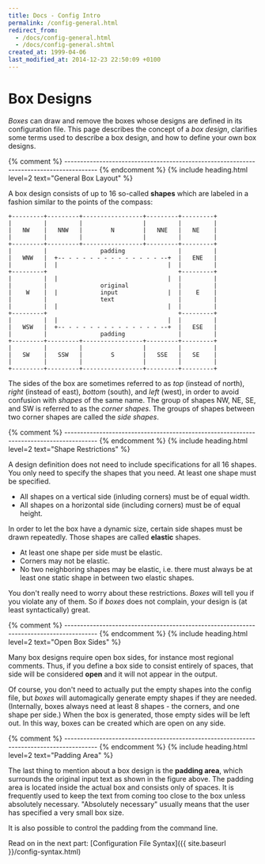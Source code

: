 ```yaml
---
title: Docs - Config Intro
permalink: /config-general.html
redirect_from:
  - /docs/config-general.html
  - /docs/config-general.shtml
created_at: 1999-04-06
last_modified_at: 2014-12-23 22:50:09 +0100
---
```


# Box Designs

*Boxes* can draw and remove the boxes whose designs are defined in its configuration file. This page describes the
concept of a *box design*, clarifies some terms used to describe a box design, and how to define your own box designs.


{% comment %} ---------------------------------------------------------------------------------------- {% endcomment %}
{% include heading.html
   level=2
   text="General Box Layout" %}

A box design consists of up to 16 so-called **shapes** which are labeled in a fashion similar to the points of the
compass:

    +---------+---------+-----------------+---------+---------+
    |         |         |                 |         |         |
    |   NW    |   NNW   |        N        |   NNE   |   NE    |
    |         |         |                 |         |         |
    +---------+---------+-----------------+---------+---------+
    |         |               padding               |         |
    |   WNW   |  +-- - - - - - - - - - - - - - --+  |   ENE   |
    |         |  |                               |  |         |
    +---------+                                     +---------+
    |         |  |                               |  |         |
    |         |               original              |         |
    |    W    |  |            input              |  |    E    |
    |         |               text                  |         |
    |         |  |                               |  |         |
    +---------+                                     +---------+
    |         |  |                               |  |         |
    |   WSW   |  +-- - - - - - - - - - - - - - --+  |   ESE   |
    |         |               padding               |         |
    +---------+---------+-----------------+---------+---------+
    |         |         |                 |         |         |
    |   SW    |   SSW   |        S        |   SSE   |   SE    |
    |         |         |                 |         |         |
    +---------+---------+-----------------+---------+---------+

The sides of the box are sometimes referred to as *top* (instead of north), *right* (instead of east), *bottom*
(south), and *left* (west), in order to avoid confusion with *shapes* of the same name. The group of shapes NW, NE, SE,
and SW is referred to as the *corner shapes*. The groups of shapes between two corner shapes are called the
*side shapes*.


{% comment %} ---------------------------------------------------------------------------------------- {% endcomment %}
{% include heading.html
   level=2
   text="Shape Restrictions" %}

A design definition does not need to include specifications for all 16 shapes. You only need to specify the shapes that
you need. At least one shape must be specified.

  - All shapes on a vertical side (inluding corners) must be of equal width.
  - All shapes on a horizontal side (including corners) must be of equal height.

In order to let the box have a dynamic size, certain side shapes must be drawn repeatedly. Those shapes are called
**elastic** shapes.

  - At least one shape per side must be elastic.
  - Corners may not be elastic.
  - No two neighboring shapes may be elastic, i.e. there must always be at least one static shape in between two
    elastic shapes.

You don't really need to worry about these restrictions. *Boxes* will tell you if you violate any of them. So if
*boxes* does not complain, your design is (at least syntactically) great.


{% comment %} ---------------------------------------------------------------------------------------- {% endcomment %}
{% include heading.html
   level=2
   text="Open Box Sides" %}

Many box designs require open box sides, for instance most regional comments. Thus, if you define a box side to consist
entirely of spaces, that side will be considered **open** and it will not appear in the output.

Of course, you don't need to actually put the empty shapes into the config file, but *boxes* will automagically
generate empty shapes if they are needed. (Internally, boxes always need at least 8 shapes - the corners, and one shape
per side.) When the box is generated, those empty sides will be left out. In this way, boxes can be created which are
open on any side.


{% comment %} ---------------------------------------------------------------------------------------- {% endcomment %}
{% include heading.html
   level=2
   text="Padding Area" %}

The last thing to mention about a box design is the **padding area**, which surrounds the original input text as shown
in the figure above. The padding area is located inside the actual box and consists only of spaces. It is frequently
used to keep the text from coming too close to the box unless absolutely necessary. &quot;Absolutely necessary&quot;
usually means that the user has specified a very small box size.

It is also possible to control the padding from the command line.


Read on in the next part: [Configuration File Syntax]({{ site.baseurl }}/config-syntax.html)
